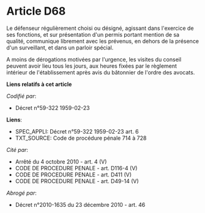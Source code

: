 # Article D68

Le défenseur régulièrement choisi ou désigné, agissant dans l'exercice de ses fonctions, et sur présentation d'un permis
portant mention de sa qualité, communique librement avec les prévenus, en dehors de la présence d'un surveillant, et dans un
parloir spécial.

A moins de dérogations motivées par l'urgence, les visites du conseil peuvent avoir lieu tous les jours, aux heures fixées
par le règlement intérieur de l'établissement après avis du bâtonnier de l'ordre des avocats.

**Liens relatifs à cet article**

_Codifié par_:

  - Décret n°59-322 1959-02-23

**Liens**:

  - SPEC_APPLI: Décret n°59-322 1959-02-23 art. 6
  - TXT_SOURCE: Code de procédure pénale 714 à 728

_Cité par_:

  - Arrêté du 4 octobre 2010 - art. 4 (V)
  - CODE DE PROCEDURE PENALE - art. D116-4 (V)
  - CODE DE PROCEDURE PENALE - art. D411 (V)
  - CODE DE PROCEDURE PENALE - art. D49-14 (V)

_Abrogé par_:

  - Décret n°2010-1635 du 23 décembre 2010 - art. 46
